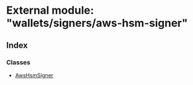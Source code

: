 # External module: "wallets/signers/aws-hsm-signer"

## Index

### Classes

* [AwsHsmSigner](../classes/_wallets_signers_aws_hsm_signer_.awshsmsigner.md)
